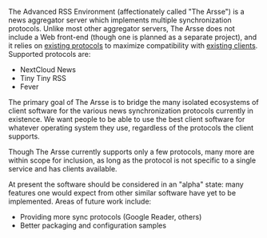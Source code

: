 The Advanced RSS Environment (affectionately called "The Arsse") is a news aggregator server which implements multiple synchronization protocols. Unlike most other aggregator servers, The Arsse does not include a Web front-end (though one is planned as a separate project), and it relies on [existing protocols](Supported_Protocols) to maximize compatibility with [existing clients](Compatible_Clients). Supported protocols are:

- NextCloud News
- Tiny Tiny RSS
- Fever

The primary goal of The Arsse is to bridge the many isolated ecosystems of client software for the various news synchronization protocols currently in existence. We want people to be able to use the best client software for whatever operating system they use, regardless of the protocols the client supports.

Though The Arsse currently supports only a few protocols, many more are within scope for inclusion, as long as the protocol is not specific to a single service and has clients available.

At present the software should be considered in an "alpha" state: many features one would expect from other similar software have yet to be implemented. Areas of future work include:

- Providing more sync protocols (Google Reader, others)
- Better packaging and configuration samples
